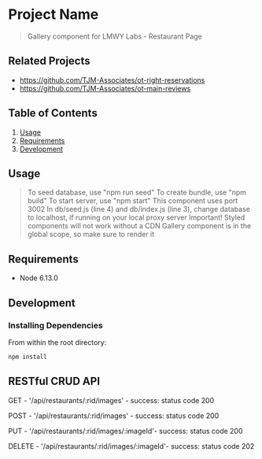 # Project Name

> Gallery component for LMWY Labs - Restaurant Page

## Related Projects

  - https://github.com/TJM-Associates/ot-right-reservations
  - https://github.com/TJM-Associates/ot-main-reviews

## Table of Contents

1. [Usage](#Usage)
1. [Requirements](#requirements)
1. [Development](#development)

## Usage
> To seed database, use "npm run seed"
> To create bundle, use "npm build"
> To start server, use "npm start"
> This component uses port 3002
> In db/seed.js (line 4) and db/index.js (line 3), change database to localhost, if running on your local proxy server
> Important! Styled components will not work without a CDN
> Gallery component is in the global scope, so make sure to render it 

## Requirements
- Node 6.13.0

## Development
### Installing Dependencies

From within the root directory:

```sh
npm install
```
## RESTful CRUD API
GET - '/api/restaurants/:rid/images' - success: status code 200

POST - '/api/restaurants/:rid/images' - success: status code 200

PUT - '/api/restaurants/:rid/images/:imageId'- success: status code 200

DELETE - '/api/restaurants/:rid/images/:imageId'- success: status code 202
